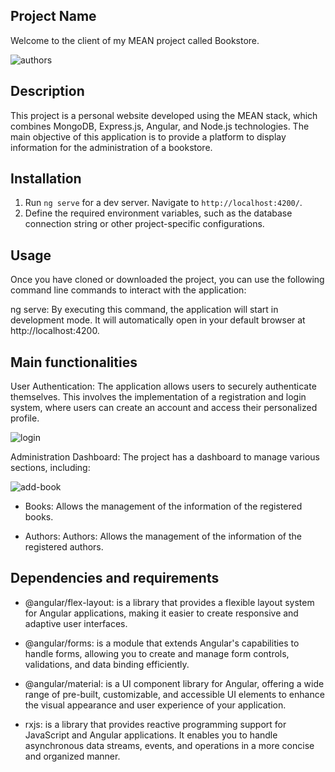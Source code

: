 ## Project Name
Welcome to the client of my MEAN project called Bookstore.

![authors](https://github.com/BrayanFSanchez/MEAN-bookstore-client/assets/49698030/9af100ec-b4dc-4333-b6fb-f516b3d0b364)

## Description
This project is a personal website developed using the MEAN stack, which combines MongoDB, Express.js, Angular, and Node.js technologies. The main objective of this application is to provide a platform to display information for the administration of a bookstore.

## Installation
1. Run `ng serve` for a dev server. Navigate to `http://localhost:4200/`.
2. Define the required environment variables, such as the database connection string or other project-specific configurations.

## Usage
Once you have cloned or downloaded the project, you can use the following command line commands to interact with the application:

ng serve: By executing this command, the application will start in development mode. It will automatically open in your default browser at http://localhost:4200.

## Main functionalities
User Authentication: The application allows users to securely authenticate themselves. This involves the implementation of a registration and login system, where users can create an account and access their personalized profile.

![login](https://github.com/BrayanFSanchez/MEAN-bookstore-client/assets/49698030/c1d9ee93-887b-4909-9462-e14b7a990026)

Administration Dashboard: The project has a dashboard to manage various sections, including:

![add-book](https://github.com/BrayanFSanchez/MEAN-bookstore-client/assets/49698030/842915e5-f2d4-4303-b0c5-9aef17f0c12c)

* Books: Allows the management of the information of the registered books.

* Authors: Authors: Allows the management of the information of the registered authors.

## Dependencies and requirements
* @angular/flex-layout: is a library that provides a flexible layout system for Angular applications, making it easier to create responsive and adaptive user interfaces.

* @angular/forms: is a module that extends Angular's capabilities to handle forms, allowing you to create and manage form controls, validations, and data binding efficiently.

* @angular/material: is a UI component library for Angular, offering a wide range of pre-built, customizable, and accessible UI elements to enhance the visual appearance and user experience of your application.

* rxjs: is a library that provides reactive programming support for JavaScript and Angular applications. It enables you to handle asynchronous data streams, events, and operations in a more concise and organized manner.
